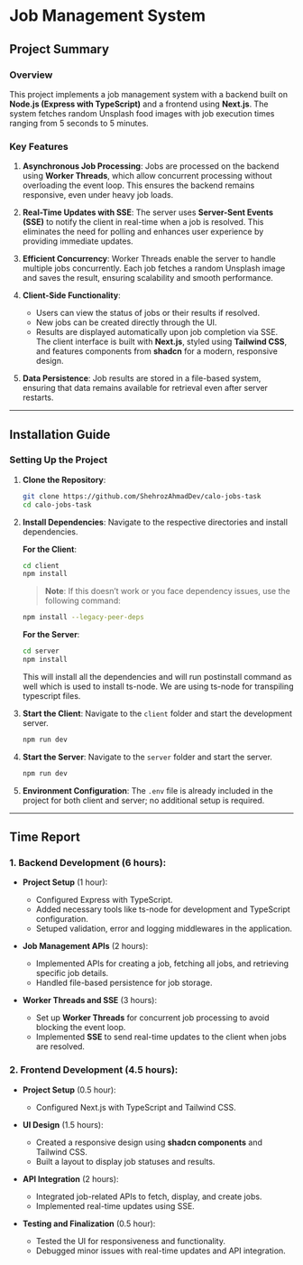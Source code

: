 # Job Management System

## Project Summary

### Overview

This project implements a job management system with a backend built on **Node.js (Express with TypeScript)** and a frontend using **Next.js**. The system fetches random Unsplash food images with job execution times ranging from 5 seconds to 5 minutes.

### Key Features

1. **Asynchronous Job Processing**:
   Jobs are processed on the backend using **Worker Threads**, which allow concurrent processing without overloading the event loop. This ensures the backend remains responsive, even under heavy job loads.

2. **Real-Time Updates with SSE**:
   The server uses **Server-Sent Events (SSE)** to notify the client in real-time when a job is resolved. This eliminates the need for polling and enhances user experience by providing immediate updates.

3. **Efficient Concurrency**:
   Worker Threads enable the server to handle multiple jobs concurrently. Each job fetches a random Unsplash image and saves the result, ensuring scalability and smooth performance.

4. **Client-Side Functionality**:

   - Users can view the status of jobs or their results if resolved.
   - New jobs can be created directly through the UI.
   - Results are displayed automatically upon job completion via SSE.
     The client interface is built with **Next.js**, styled using **Tailwind CSS**, and features components from **shadcn** for a modern, responsive design.

5. **Data Persistence**:
   Job results are stored in a file-based system, ensuring that data remains available for retrieval even after server restarts.

---

## Installation Guide

### Setting Up the Project

1. **Clone the Repository**:

   ```bash
   git clone https://github.com/ShehrozAhmadDev/calo-jobs-task
   cd calo-jobs-task
   ```

2. **Install Dependencies**:
   Navigate to the respective directories and install dependencies.

   **For the Client**:

   ```bash
   cd client
   npm install
   ```

   > **Note**: If this doesn’t work or you face dependency issues, use the following command:

   ```bash
   npm install --legacy-peer-deps
   ```

   **For the Server**:

   ```bash
   cd server
   npm install
   ```

   This will install all the dependencies and will run postinstall command as well which is used to install ts-node. We are using ts-node for transpiling typescript files.

3. **Start the Client**:
   Navigate to the `client` folder and start the development server.

   ```bash
   npm run dev
   ```

4. **Start the Server**:
   Navigate to the `server` folder and start the server.

   ```bash
   npm run dev
   ```

5. **Environment Configuration**:
   The `.env` file is already included in the project for both client and server; no additional setup is required.

---

## Time Report

### 1. Backend Development (6 hours):

- **Project Setup** (1 hour):

  - Configured Express with TypeScript.
  - Added necessary tools like ts-node for development and TypeScript configuration.
  - Setuped validation, error and logging middlewares in the application.

- **Job Management APIs** (2 hours):

  - Implemented APIs for creating a job, fetching all jobs, and retrieving specific job details.
  - Handled file-based persistence for job storage.

- **Worker Threads and SSE** (3 hours):
  - Set up **Worker Threads** for concurrent job processing to avoid blocking the event loop.
  - Implemented **SSE** to send real-time updates to the client when jobs are resolved.

### 2. Frontend Development (4.5 hours):

- **Project Setup** (0.5 hour):

  - Configured Next.js with TypeScript and Tailwind CSS.

- **UI Design** (1.5 hours):

  - Created a responsive design using **shadcn components** and Tailwind CSS.
  - Built a layout to display job statuses and results.

- **API Integration** (2 hours):

  - Integrated job-related APIs to fetch, display, and create jobs.
  - Implemented real-time updates using SSE.

- **Testing and Finalization** (0.5 hour):
  - Tested the UI for responsiveness and functionality.
  - Debugged minor issues with real-time updates and API integration.
